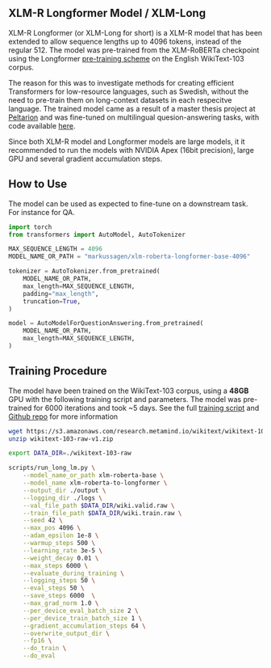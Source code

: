 ## XLM-R Longformer Model  / XLM-Long 
XLM-R Longformer (or XLM-Long for short) is a XLM-R model that has been extended to allow sequence lengths up to 4096 tokens, instead of the regular 512. The model was pre-trained from the XLM-RoBERTa checkpoint using the Longformer [pre-training scheme](https://github.com/allenai/longformer/blob/master/scripts/convert_model_to_long.ipynb) on the English WikiText-103 corpus.     
  
The reason for this was to investigate methods for creating efficient Transformers for low-resource languages, such as Swedish, without the need to pre-train them on long-context datasets in each respecitve language. The trained model came as a result of a master thesis project at [Peltarion](https://peltarion.com/) and was fine-tuned on multilingual quesion-answering tasks, with code available [here](https://github.com/MarkusSagen/Master-Thesis-Multilingual-Longformer#xlm-r).   
  
Since both XLM-R model and Longformer models are large models, it it recommended to run the models with NVIDIA Apex (16bit precision), large GPU and several gradient accumulation steps.

## How to Use  
The model can be used as expected to fine-tune on a downstream task.    
For instance for QA.  

```python
import torch
from transformers import AutoModel, AutoTokenizer

MAX_SEQUENCE_LENGTH = 4096
MODEL_NAME_OR_PATH = "markussagen/xlm-roberta-longformer-base-4096"

tokenizer = AutoTokenizer.from_pretrained(
    MODEL_NAME_OR_PATH,
    max_length=MAX_SEQUENCE_LENGTH,
    padding="max_length",
    truncation=True,
)

model = AutoModelForQuestionAnswering.from_pretrained(
    MODEL_NAME_OR_PATH, 
    max_length=MAX_SEQUENCE_LENGTH,
)


```

## Training Procedure   
The model have been trained on the WikiText-103 corpus, using a **48GB** GPU with the following training script and parameters. The model was pre-trained for 6000 iterations and took ~5 days. See the full [training script](https://github.com/MarkusSagen/Master-Thesis-Multilingual-Longformer/blob/main/scripts/finetune_qa_models.py) and [Github repo](https://github.com/MarkusSagen/Master-Thesis-Multilingual-Longformer) for more information
```sh
wget https://s3.amazonaws.com/research.metamind.io/wikitext/wikitext-103-raw-v1.zip
unzip wikitext-103-raw-v1.zip   

export DATA_DIR=./wikitext-103-raw

scripts/run_long_lm.py \
    --model_name_or_path xlm-roberta-base \
    --model_name xlm-roberta-to-longformer \
    --output_dir ./output \
    --logging_dir ./logs \
    --val_file_path $DATA_DIR/wiki.valid.raw \
    --train_file_path $DATA_DIR/wiki.train.raw \
    --seed 42 \
    --max_pos 4096 \
    --adam_epsilon 1e-8 \
    --warmup_steps 500 \
    --learning_rate 3e-5 \
    --weight_decay 0.01 \
    --max_steps 6000 \
    --evaluate_during_training \
    --logging_steps 50 \
    --eval_steps 50 \
    --save_steps 6000  \
    --max_grad_norm 1.0 \
    --per_device_eval_batch_size 2 \
    --per_device_train_batch_size 1 \
    --gradient_accumulation_steps 64 \
    --overwrite_output_dir \
    --fp16 \
    --do_train \
    --do_eval
```


